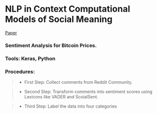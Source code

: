 # NLP in Context Computational Models of Social Meaning
[Paper](https://drive.google.com/file/d/148yOFW1_obxXyP_dUzvuCLlQj6-7ehhI/view?usp=sharing)

### Sentiment Analysis for Bitcoin Prices.

### Tools: Keras, Python

### Procedures:
>* First Step: Collect comments from Reddit Community.

>* Second Step: Transform comments into sentiment scores using Lexicons like VADER and ScoialSent.

>*  Third Step: Label the data into four categories




